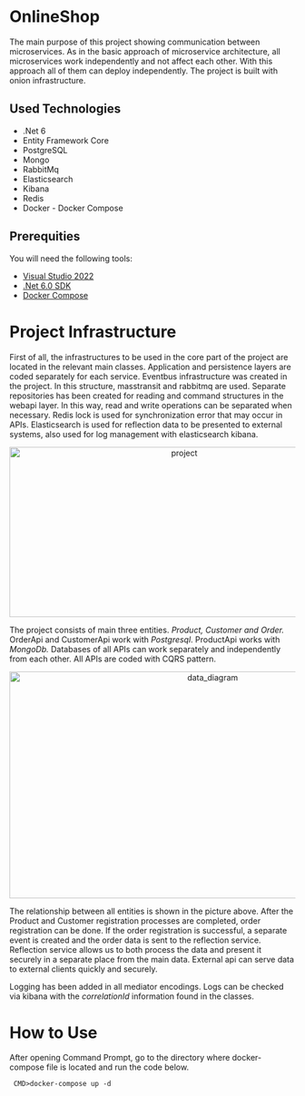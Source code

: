 # OnlineShop
The main purpose of this project showing communication between microservices. As in the basic approach of microservice architecture,
all microservices work independently and not affect each other. With this approach all of them can deploy independently. 
The project is built with onion infrastructure.

## Used Technologies
* .Net 6
* Entity Framework Core
* PostgreSQL
* Mongo
* RabbitMq
* Elasticsearch
* Kibana
* Redis
* Docker - Docker Compose

## Prerequities

You will need the following tools:

* [Visual Studio 2022](https://www.visualstudio.com/downloads/) 
* [.Net 6.0 SDK](https://dotnet.microsoft.com/download/dotnet/6.0)
* [Docker Compose](https://docs.docker.com/compose/)

# Project Infrastructure

First of all, the infrastructures to be used in the core part of the project are located in the relevant main classes.
Application and persistence layers are coded separately for each service.
Eventbus infrastructure was created in the project. In this structure, masstransit and rabbitmq are used. 
Separate repositories has been created for reading and command structures in the webapi layer. In this way, read and write operations can be separated when necessary.
Redis lock is used for synchronization error that may occur in APIs.
Elasticsearch is used for reflection data to be presented to external systems, also used for log management with elasticsearch kibana.

<p align="center">
<img width="600" height="300" alt="project" src="https://user-images.githubusercontent.com/1053221/213923042-b72dc5bd-f7a2-4b72-a456-fe836a8f0fb2.PNG">
</p>

The project consists of main three entities. _Product, Customer and Order._ OrderApi and CustomerApi work with _Postgresql_. 
ProductApi works with _MongoDb._ Databases of all APIs can work separately and independently from each other.
All APIs are coded with CQRS pattern. 

<p align="center">
<img width="700" height="400" alt="data_diagram" src="https://user-images.githubusercontent.com/1053221/213924390-6034dd3c-c65a-46f6-b10b-a46628512dbf.png">
</p>
The relationship between all entities is shown in the picture above. 
After the Product and Customer registration processes are completed, order registration can be done.
If the order registration is successful, a separate event is created and the order data is sent to the reflection service.
Reflection service allows us to both process the data and present it securely in a separate place from the main data.
External api can serve data to external clients quickly and securely.

Logging has been added in all mediator encodings. Logs can be checked via kibana with the _correlationId_ information found in the classes.

# How to Use
 After opening Command Prompt, go to the directory where docker-compose file is located and run the code below.
```
 CMD>docker-compose up -d

 ```
